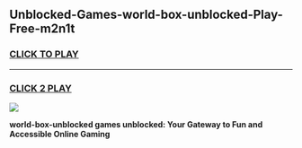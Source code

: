 
## Unblocked-Games-world-box-unblocked-Play-Free-m2n1t
<h3>
<a href="https://premium76.site?title=world-box-unblocked&ref=23A">CLICK TO PLAY</a></h3>
<hr>

<h3>
<a href="https://premium76.site?title=world-box-unblocked&ref=23A">CLICK 2 PLAY</a>
  
</h3>

<a href="https://premium76.site?title=world-box-unblocked&ref=23A"><img src="https://clearcache.store/games.png"></a>


**world-box-unblocked games unblocked: Your Gateway to Fun and Accessible Online Gaming**
